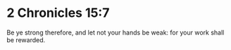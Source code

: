 # 2 Chronicles 15:7

Be ye strong therefore, and let not your hands be weak: for your work shall be rewarded.